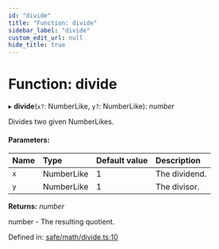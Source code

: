 ```yaml
---
id: "divide"
title: "Function: divide"
sidebar_label: "divide"
custom_edit_url: null
hide_title: true
---
```


# Function: divide

▸ **divide**(`x?`: NumberLike, `y?`: NumberLike): *number*

Divides two given NumberLikes.

#### Parameters:

Name | Type | Default value | Description |
:------ | :------ | :------ | :------ |
`x` | NumberLike | 1 | The dividend.   |
`y` | NumberLike | 1 | The divisor.   |

**Returns:** *number*

number - The resulting quotient.

Defined in: [safe/math/divide.ts:10](https://github.com/kaihodev/hikidashi/blob/ef3ca16/src/safe/math/divide.ts#L10)
